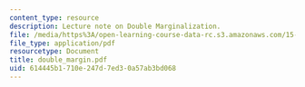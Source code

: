```yaml
---
content_type: resource
description: Lecture note on Double Marginalization.
file: /media/https%3A/open-learning-course-data-rc.s3.amazonaws.com/15-010-economic-analysis-for-business-decisions-fall-2004/614445b1710e247d7ed30a57ab3bd068_double_margin.pdf
file_type: application/pdf
resourcetype: Document
title: double_margin.pdf
uid: 614445b1-710e-247d-7ed3-0a57ab3bd068
---
```

